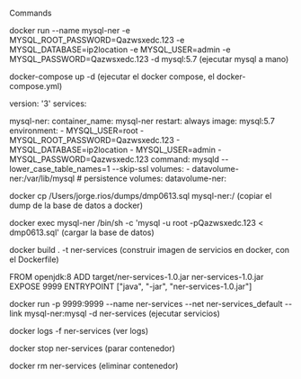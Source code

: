 Commands 




docker run --name mysql-ner -e MYSQL_ROOT_PASSWORD=Qazwsxedc.123 -e MYSQL_DATABASE=ip2location -e MYSQL_USER=admin -e MYSQL_PASSWORD=Qazwsxedc.123 -d mysql:5.7 		(ejecutar mysql a mano)

docker-compose up -d 		(ejecutar el docker compose, el docker-compose.yml)

version: '3'
services:

  mysql-ner:
    container_name: mysql-ner
    restart: always
    image: mysql:5.7
    environment:
      - MYSQL_USER=root
      - MYSQL_ROOT_PASSWORD=Qazwsxedc.123
      - MYSQL_DATABASE=ip2location
      - MYSQL_USER=admin 
      - MYSQL_PASSWORD=Qazwsxedc.123
    command: mysqld --lower_case_table_names=1 --skip-ssl
    volumes:
      - datavolume-ner:/var/lib/mysql       # persistence
volumes:
  datavolume-ner:



docker cp  /Users/jorge.rios/dumps/dmp0613.sql mysql-ner:/ 		(copiar el dump de la base de datos a docker)

docker exec mysql-ner /bin/sh -c 'mysql -u root -pQazwsxedc.123 < dmp0613.sql' 		(cargar la base de datos)



docker build . -t ner-services 		(construir imagen de servicios en docker, con el Dockerfile)

FROM openjdk:8
ADD target/ner-services-1.0.jar ner-services-1.0.jar
EXPOSE 9999
ENTRYPOINT ["java", "-jar", "ner-services-1.0.jar"]



docker run -p 9999:9999 --name ner-services --net ner-services_default --link mysql-ner:mysql -d ner-services 		(ejecutar servicios)

docker logs -f ner-services 	(ver logs)

docker stop ner-services 		(parar contenedor)

docker rm ner-services 		(eliminar contenedor)






